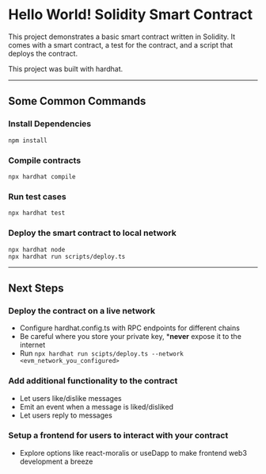 # Hello World! Solidity Smart Contract

This project demonstrates a basic smart contract written in Solidity. It comes with a smart contract, a test for the contract, and a script that deploys the contract.

This project was built with hardhat.

---

## Some Common Commands

### Install Dependencies
```shell
npm install
```

### Compile contracts
```shell
npx hardhat compile
```

### Run test cases
```shell
npx hardhat test
```

### Deploy the smart contract to local network
```shell
npx hardhat node
npx hardhat run scripts/deploy.ts
```

---

## Next Steps

### Deploy the contract on a live network
 - Configure hardhat.config.ts with RPC endpoints for different chains
 - Be careful where you store your private key, ***never** expose it to the internet
 - Run `npx hardhat run scipts/deploy.ts --network <evm_network_you_configured>`

### Add additional functionality to the contract
 - Let users like/dislike messages
 - Emit an event when a message is liked/disliked
 - Let users reply to messages

### Setup a frontend for users to interact with your contract
 - Explore options like react-moralis or useDapp to make frontend web3 development a breeze
    